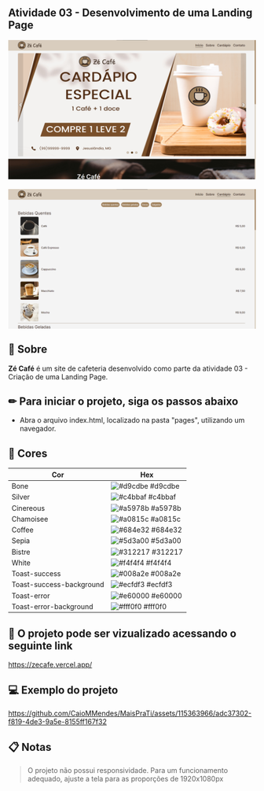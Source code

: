 ## Atividade 03 - Desenvolvimento de uma Landing Page

<div align="center" style="justify-content:center; display:flex; flex-direction:column; gap:20px">
<img  title="Imagem do projeto desktop" src="./github/desktop1.png" alt="Imagem do projeto desktop"  />
<img  title="Imagem do projeto desktop" src="./github/desktop2.png" alt="Imagem do projeto desktop"  />
</div>

## 📌 Sobre

**Zé Café** é um site de cafeteria desenvolvido como parte da atividade 03 - Criação de uma Landing Page.

## ✏ Para iniciar o projeto, siga os passos abaixo

- Abra o arquivo index.html, localizado na pasta "pages", utilizando um navegador.

## 🎨 Cores

| Cor             | Hex                                                                |
| ----------------- | ------------------------------------------------------------------ |
| Bone | ![#d9cdbe](https://via.placeholder.com/10/d9cdbe?text=+) #d9cdbe |
| Silver | ![#c4bbaf](https://via.placeholder.com/10/c4bbaf?text=+) #c4bbaf |
| Cinereous | ![#a5978b](https://via.placeholder.com/10/a5978b?text=+) #a5978b |
| Chamoisee | ![#a0815c](https://via.placeholder.com/10/a0815c?text=+) #a0815c |
| Coffee | ![#684e32](https://via.placeholder.com/10/684e32?text=+) #684e32 |
| Sepia | ![#5d3a00](https://via.placeholder.com/10/5d3a00?text=+) #5d3a00 |
| Bistre | ![#312217](https://via.placeholder.com/10/312217?text=+) #312217 |
| White | ![#f4f4f4](https://via.placeholder.com/10/f4f4f4?text=+) #f4f4f4 |
| Toast-success | ![#008a2e](https://via.placeholder.com/10/008a2e?text=+) #008a2e |
| Toast-success-background | ![#ecfdf3](https://via.placeholder.com/10/ecfdf3?text=+) #ecfdf3 |
| Toast-error | ![#e60000](https://via.placeholder.com/10/e60000?text=+) #e60000 |
| Toast-error-background | ![#fff0f0](https://via.placeholder.com/10/fff0f0?text=+) #fff0f0 |

## 👀 O projeto pode ser vizualizado acessando o seguinte link

<https://zecafe.vercel.app/>

## 💻 Exemplo do projeto

https://github.com/CaioMMendes/MaisPraTi/assets/115363966/adc37302-f819-4de3-9a5e-8155ff167f32

## 📋 Notas

>O projeto não possui responsividade. Para um funcionamento adequado, ajuste a tela para as proporções de 1920x1080px
